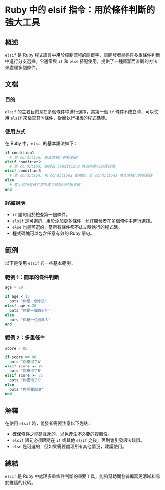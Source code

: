 <!--
Meta Description: # Ruby 中的 elsif 指令：用於條件判斷的強大工具 ## 概述 `elsif` 是 Ruby 程式語言中用於控制流程的關鍵字，讓開發者能夠在多重條件判斷中進行分支選擇。它通常與 `if` 和 `else` 搭配使用，提供了一種簡潔而直觀的方法來處理多個條件。 ## 文檔 ### 目的 `e...
Meta Keywords: elsif, ruby, puts, else, condition1
-->

# Ruby 中的 elsif 指令：用於條件判斷的強大工具

## 概述
`elsif` 是 Ruby 程式語言中用於控制流程的關鍵字，讓開發者能夠在多重條件判斷中進行分支選擇。它通常與 `if` 和 `else` 搭配使用，提供了一種簡潔而直觀的方法來處理多個條件。

## 文檔
### 目的
`elsif` 的主要目的是在多個條件中進行選擇，當第一個 `if` 條件不成立時，可以使用 `elsif` 來檢查其他條件，從而執行相應的程式碼塊。

### 使用方式
在 Ruby 中，`elsif` 的基本語法如下：

```ruby
if condition1
  # 當 condition1 為真時執行的程式碼
elsif condition2
  # 當 condition1 為假且 condition2 為真時執行的程式碼
elsif condition3
  # 當 condition1 和 condition2 都為假，且 condition3 為真時執行的程式碼
else
  # 當上述所有條件都不成立時執行的程式碼
end
```

### 詳細說明
- `if` 語句用於檢查第一個條件。
- `elsif` 是可選的，用於添加更多條件，允許開發者在多個條件中進行選擇。
- `else` 也是可選的，當所有條件都不成立時執行的程式碼。
- 程式碼塊可以包含任意有效的 Ruby 語句。

## 範例
以下是使用 `elsif` 的一些基本範例：

### 範例 1：簡單的條件判斷
```ruby
age = 20

if age < 13
  puts "你是一個小孩"
elsif age < 20
  puts "你是一個青少年"
else
  puts "你是一位成年人"
end
```

### 範例 2：多重條件
```ruby
score = 85

if score >= 90
  puts "你獲得了A"
elsif score >= 80
  puts "你獲得了B"
elsif score >= 70
  puts "你獲得了C"
else
  puts "你需要加油"
end
```

## 解釋
在使用 `elsif` 時，開發者需要注意以下幾點：
- 確保條件之間是互斥的，以免產生不必要的複雜性。
- `elsif` 語句必須跟隨在 `if` 或其他 `elsif` 之後，否則會引發語法錯誤。
- `else` 是可選的，但如果需要處理所有其他情況，建議使用。

## 總結
`elsif` 是 Ruby 中處理多重條件判斷的重要工具，能夠幫助開發者編寫更清晰和易於維護的代碼。